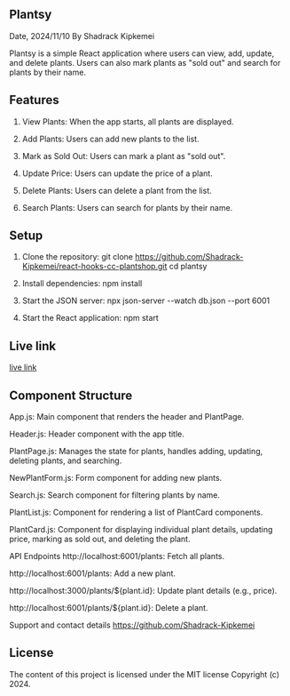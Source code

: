 ## Plantsy

Date, 2024/11/10 By Shadrack Kipkemei

Plantsy is a simple React application where users can view, add, update, and delete plants. Users can also mark plants as "sold out" and search for plants by their name.

## Features
1. View Plants: When the app starts, all plants are displayed.

1. Add Plants: Users can add new plants to the list.

3. Mark as Sold Out: Users can mark a plant as "sold out".

4. Update Price: Users can update the price of a plant.

5. Delete Plants: Users can delete a plant from the list.

6. Search Plants: Users can search for plants by their name.

## Setup
1. Clone the repository:
git clone https://github.com/Shadrack-Kipkemei/react-hooks-cc-plantshop.git
cd plantsy

2. Install dependencies:
npm install

3. Start the JSON server:
npx json-server --watch db.json --port 6001

4. Start the React application:
npm start

## Live link
[live link ]()

## Component Structure
App.js: Main component that renders the header and PlantPage.

Header.js: Header component with the app title.

PlantPage.js: Manages the state for plants, handles adding, updating, deleting plants, and searching.

NewPlantForm.js: Form component for adding new plants.

Search.js: Search component for filtering plants by name.

PlantList.js: Component for rendering a list of PlantCard components.

PlantCard.js: Component for displaying individual plant details, updating price, marking as sold out, and deleting the plant.

API Endpoints
http://localhost:6001/plants: Fetch all plants.

http://localhost:6001/plants: Add a new plant.

http://localhost:3000/plants/${plant.id}: Update plant details (e.g., price).

http://localhost:6001/plants/${plant.id}: Delete a plant.

Support and contact details https://github.com/Shadrack-Kipkemei

## License
The content of this project is licensed under the MIT license Copyright (c) 2024.